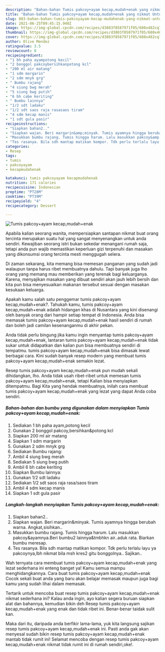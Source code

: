 ```yaml
---
description: "Bahan-bahan Tumis pakcoy+ayam kecap,mudah+enak yang nikmat Untuk Jualan"
title: "Bahan-bahan Tumis pakcoy+ayam kecap,mudah+enak yang nikmat Untuk Jualan"
slug: 883-bahan-bahan-tumis-pakcoyayam-kecap-mudahenak-yang-nikmat-untuk-jualan
date: 2021-06-25T09:45:15.940Z
image: https://img-global.cpcdn.com/recipes/d3803f8587971f05/680x482cq70/tumis-pakcoyayam-kecapmudahenak-foto-resep-utama.jpg
thumbnail: https://img-global.cpcdn.com/recipes/d3803f8587971f05/680x482cq70/tumis-pakcoyayam-kecapmudahenak-foto-resep-utama.jpg
cover: https://img-global.cpcdn.com/recipes/d3803f8587971f05/680x482cq70/tumis-pakcoyayam-kecapmudahenak-foto-resep-utama.jpg
author: Olive Mendez
ratingvalue: 3.5
reviewcount: 8
recipeingredient:
- "1 bh paha ayampotong kecil"
- "2 bonggol pakcoybersihkanpotong kcl"
- "200 ml air matang"
- "1 sdm margarin"
- "2 sdm mnyk grg"
- " Bumbu rajang"
- "4 siung bwg merah"
- "5 siung bwg putih"
- "6 bh cabe keriting"
- " Bumbu lainnya"
- "1/2 sdt ladaku"
- "1/2 sdt saos raja rasasaos tiram"
- "4 sdm kecap manis"
- "1 sdt gula pasir"
recipeinstructions:
- "Siapkan bahan2.."
- "Siapkan wajan. Beri margarin&amp;minyak. Tumis ayamnya hingga berubah warna. Angkat,sisihkan.."
- "Masukkan bumbu rajang. Tumis hingga harum. Lalu masukkan pakcoy&amp;ayamnya.Beri bumbu2 lainnya&amp;tmbhkn air..aduk rata. Biarkan bumbu meresap."
- "Tes rasanya. Bila sdh mantap matikan kompor. Tdk perlu terlalu layu ya pakcoynya,lbh nikmat bila msh kres2 gitu bonggolnya.. Sajikan.."
categories:
- Resep
tags:
- tumis
- pakcoyayam
- kecapmudahenak

katakunci: tumis pakcoyayam kecapmudahenak 
nutrition: 171 calories
recipecuisine: Indonesian
preptime: "PT28M"
cooktime: "PT39M"
recipeyield: "4"
recipecategory: Dessert

---
```



![Tumis pakcoy+ayam kecap,mudah+enak](https://img-global.cpcdn.com/recipes/d3803f8587971f05/680x482cq70/tumis-pakcoyayam-kecapmudahenak-foto-resep-utama.jpg)

Apabila kalian seorang wanita, mempersiapkan santapan nikmat buat orang tercinta merupakan suatu hal yang sangat menyenangkan untuk anda sendiri. Kewajiban seorang istri bukan sekedar menangani rumah saja, tetapi anda pun wajib memastikan keperluan gizi terpenuhi dan masakan yang dikonsumsi orang tercinta mesti menggugah selera.

Di zaman  sekarang, kita memang bisa memesan panganan yang sudah jadi walaupun tanpa harus ribet membuatnya dahulu. Tapi banyak juga lho orang yang memang mau memberikan yang terenak bagi keluarganya. Karena, menyajikan masakan yang dibuat sendiri akan jauh lebih bersih dan kita pun bisa menyesuaikan makanan tersebut sesuai dengan masakan kesukaan keluarga. 



Apakah kamu salah satu penggemar tumis pakcoy+ayam kecap,mudah+enak?. Tahukah kamu, tumis pakcoy+ayam kecap,mudah+enak adalah hidangan khas di Nusantara yang kini disenangi oleh banyak orang dari hampir setiap tempat di Indonesia. Anda bisa memasak tumis pakcoy+ayam kecap,mudah+enak hasil sendiri di rumah dan boleh jadi camilan kesenanganmu di akhir pekan.

Anda tidak perlu bingung jika kamu ingin menyantap tumis pakcoy+ayam kecap,mudah+enak, lantaran tumis pakcoy+ayam kecap,mudah+enak tidak sukar untuk didapatkan dan kalian pun bisa membuatnya sendiri di tempatmu. tumis pakcoy+ayam kecap,mudah+enak bisa dimasak lewat berbagai cara. Kini sudah banyak resep modern yang membuat tumis pakcoy+ayam kecap,mudah+enak semakin lezat.

Resep tumis pakcoy+ayam kecap,mudah+enak pun mudah sekali dihidangkan, lho. Anda tidak usah ribet-ribet untuk memesan tumis pakcoy+ayam kecap,mudah+enak, tetapi Kalian bisa menyiapkan ditempatmu. Bagi Kita yang hendak membuatnya, inilah cara membuat tumis pakcoy+ayam kecap,mudah+enak yang lezat yang dapat Anda coba sendiri.

<!--inarticleads1-->

##### Bahan-bahan dan bumbu yang digunakan dalam menyiapkan Tumis pakcoy+ayam kecap,mudah+enak:

1. Sediakan 1 bh paha ayam,potong kecil
1. Gunakan 2 bonggol pakcoy,bersihkan&amp;potong kcl
1. Siapkan 200 ml air matang
1. Siapkan 1 sdm margarin
1. Gunakan 2 sdm mnyk grg
1. Sediakan  Bumbu rajang:
1. Ambil 4 siung bwg merah
1. Sediakan 5 siung bwg putih
1. Ambil 6 bh cabe keriting
1. Siapkan  Bumbu lainnya:
1. Gunakan 1/2 sdt ladaku
1. Sediakan 1/2 sdt saos raja rasa/saos tiram
1. Ambil 4 sdm kecap manis
1. Siapkan 1 sdt gula pasir




<!--inarticleads2-->

##### Langkah-langkah menyiapkan Tumis pakcoy+ayam kecap,mudah+enak:

1. Siapkan bahan2..
1. Siapkan wajan. Beri margarin&amp;minyak. Tumis ayamnya hingga berubah warna. Angkat,sisihkan..
1. Masukkan bumbu rajang. Tumis hingga harum. Lalu masukkan pakcoy&amp;ayamnya.Beri bumbu2 lainnya&amp;tmbhkn air..aduk rata. Biarkan bumbu meresap.
1. Tes rasanya. Bila sdh mantap matikan kompor. Tdk perlu terlalu layu ya pakcoynya,lbh nikmat bila msh kres2 gitu bonggolnya.. Sajikan..




Wah ternyata cara membuat tumis pakcoy+ayam kecap,mudah+enak yang lezat sederhana ini enteng banget ya! Kamu semua mampu menghidangkannya. Cara buat tumis pakcoy+ayam kecap,mudah+enak Cocok sekali buat anda yang baru akan belajar memasak maupun juga bagi kamu yang sudah lihai dalam memasak.

Tertarik untuk mencoba buat resep tumis pakcoy+ayam kecap,mudah+enak nikmat sederhana ini? Kalau anda ingin, ayo kalian segera buruan siapkan alat dan bahannya, kemudian bikin deh Resep tumis pakcoy+ayam kecap,mudah+enak yang enak dan tidak ribet ini. Benar-benar taidak sulit kan. 

Maka dari itu, daripada anda berfikir lama-lama, yuk kita langsung sajikan resep tumis pakcoy+ayam kecap,mudah+enak ini. Pasti anda gak akan menyesal sudah bikin resep tumis pakcoy+ayam kecap,mudah+enak mantab tidak rumit ini! Selamat mencoba dengan resep tumis pakcoy+ayam kecap,mudah+enak nikmat tidak rumit ini di rumah sendiri,oke!.

